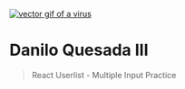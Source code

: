 <a href="https://codeyuri.github.io/portfolio/userlist/" target="_blank"><img src="https://media.giphy.com/media/kaIVrG4k2YfooOOcYE/giphy.gif" alt="vector gif of a virus" /></a>

# Danilo Quesada III

> React Userlist - Multiple Input Practice